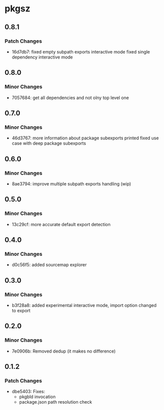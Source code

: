 # pkgsz

## 0.8.1

### Patch Changes

- 16d7db7: fixed empty subpath exports interactive mode
  fixed single dependency interactive mode

## 0.8.0

### Minor Changes

- 7057684: get all dependencies and not olny top level one

## 0.7.0

### Minor Changes

- 46d3767: more information about package subexports printed
  fixed use case with deep package subexports

## 0.6.0

### Minor Changes

- 8ae3794: improve multiple subpath exports handling (wip)

## 0.5.0

### Minor Changes

- 13c29cf: more accurate default export detection

## 0.4.0

### Minor Changes

- d0c56f5: added sourcemap explorer

## 0.3.0

### Minor Changes

- b3f28a8: added experimental interactive mode, import option changed to export

## 0.2.0

### Minor Changes

- 7e0906b: Removed dedup (it makes no difference)

## 0.1.2

### Patch Changes

- dbe5403: Fixes:
  - pkgbld invocation
  - package.json path resolution check

